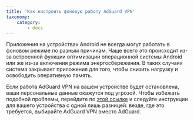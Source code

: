 ```yaml
---
title: 'Как настроить фоновую работу AdGuard VPN'
taxonomy:
    category:
        - docs
---
```


Приложения на устройствах Android не всегда могут работать в фоновом режиме по разным причинам. Чаще всего это происходит из-за встроенной функции оптимизации операционной системы Android или же из-за включения режима энергосбережения. В таких случаях система закрывает приложения для того, чтобы снизить нагрузку и освободить оперативную память.

Если работа AdGuard VPN на вашем устройстве будет остановлена, ваши персональные данные окажутся под угрозой. Чтобы избежать подобной проблемы, перейдите по [этой ссылке](https://kb.adguard.com/ru/android/solving-problems/background-work) и следуйте инструкции для вашего устройства с одной лишь разницей: везде, где это требуется, выбирайте AdGuard VPN вместо AdGuard. 